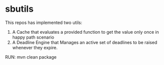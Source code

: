 # sbutils

This repos has implemented two utils:

1) A Cache that evaluates a provided function to get the value only once in happy path scenario
2) A Deadline Engine that Manages an active set of deadlines to be raised whenever they expire.

RUN: mvn clean package
